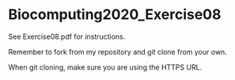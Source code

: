 # Biocomputing2020_Exercise08

See Exercise08.pdf for instructions.

Remember to fork from my repository and git clone from your own.

When git cloning, make sure you are using the HTTPS URL. 
